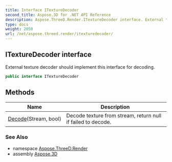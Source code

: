 ```yaml
---
title: Interface ITextureDecoder
second_title: Aspose.3D for .NET API Reference
description: Aspose.ThreeD.Render.ITextureDecoder interface. External texture decoder should implement this interface for decoding
type: docs
weight: 2050
url: /net/aspose.threed.render/itexturedecoder/
---
```

## ITextureDecoder interface

External texture decoder should implement this interface for decoding.

```csharp
public interface ITextureDecoder
```

## Methods

| Name | Description |
| --- | --- |
| [Decode](../../aspose.threed.render/itexturedecoder/decode/)(Stream, bool) | Decode texture from stream, return null if failed to decode. |

### See Also

* namespace [Aspose.ThreeD.Render](../../aspose.threed.render/)
* assembly [Aspose.3D](../../)



